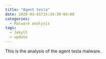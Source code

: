 ```yaml
---
title: "Agent tesla"
date: 2020-03-01T15:34:30-04:00
categories:
  - Malware analysis
tags:
  - Jekyll
  - update
---
```


This is the analysis of the agent tesla malware.
